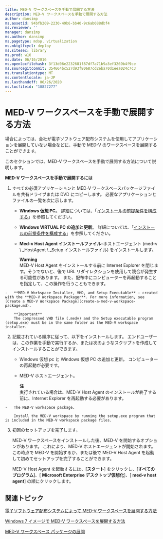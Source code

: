 ```yaml
---
title: MED-V ワークスペースを手動で展開する方法
description: MED-V ワークスペースを手動で展開する方法
author: dansimp
ms.assetid: 94bfb209-2230-49b6-bb40-9c6ab088dbf4
ms.reviewer: ''
manager: dansimp
ms.author: dansimp
ms.pagetype: mdop, virtualization
ms.mktglfcycl: deploy
ms.sitesec: library
ms.prod: w10
ms.date: 06/16/2016
ms.openlocfilehash: 3f13d06e2232681f87df7a71b9a3ef3269b4f9ce
ms.sourcegitcommit: 354664bc527d93f80687cd2eba70d1eea024c7c3
ms.translationtype: MT
ms.contentlocale: ja-JP
ms.lasthandoff: 06/26/2020
ms.locfileid: "10827277"
---
```

# MED-V ワークスペースを手動で展開する方法


場合によっては、会社が電子ソフトウェア配布システムを使用してアプリケーションを展開していない場合などに、手動で MED-V のワークスペースを展開することができます。

このセクションでは、MED-V ワークスペースを手動で展開する方法について説明します。

**MED-V ワークスペースを手動で展開するには**

1.  すべての必須アプリケーションと MED-V ワークスペースパッケージファイルを共有ドライブまたは DVD にコピーします。 必要なアプリケーションとファイルの一覧を次に示します。

    -   **Windows 仮想 PC**。 詳細については、「[インストールの前提条件を構成する](configure-installation-prerequisites.md)」を参照してください。

    -   **Windows VIRTUAL PC の追加と更新**。 詳細については、「[インストールの前提条件を構成する](configure-installation-prerequisites.md)」を参照してください。

    -   **Med-v Host Agent インストールファイル**–ホストエージェント (med-v \ _HostAgent \ _Setup インストールファイル) をインストールします。

        **Warning**  
        MED-V Host Agent をインストールする前に Internet Explorer を閉じます。そうでないと、後で URL リダイレクションを使用して競合が発生する可能性があります。 また、配布中にコンピューターを再起動することを指定して、この操作を行うこともできます。



~~~
-   **MED-V Workspace Installer, VHD, and Setup Executable** – created with the **MED-V Workspace Packager**. For more information, see [Create a MED-V Workspace Package](create-a-med-v-workspace-package.md).

    **Important**  
    The compressed VHD file (.medv) and the Setup executable program (setup.exe) must be in the same folder as the MED-V workspace installer.
~~~



2. 記載されている順序に従って、以下をインストールします。 エンドユーザーは、この作業を手動で実行するか、または次のようなスクリプトを作成してインストールすることができます。

   -   Windows 仮想 pc と Windows 仮想 PC の追加と更新。 コンピューターの再起動が必要です。

   -   MED-V ホストエージェント。

       **注**  
       実行されている場合は、MED-V Host Agent のインストールが終了する前に、Internet Explorer を再起動する必要があります。



~~~
-   The MED-V workspace package.

    Install the MED-V workspace by running the setup.exe program that is included in the MED-V workspace package files.
~~~

3. 初回のセットアップを完了します。

   MED-V ワークスペースをインストールした後、MED-V を開始するオプションがあります。 これにより、MED-V ホストエージェントが開始されます。 この時点で MED-V を開始するか、または後で MED-V Host Agent を起動して初めてセットアップを完了することができます。

   MED-V Host Agent を起動するには、[**スタート**] をクリックし、[**すべてのプログラム**]、[ **Microsoft Enterprise デスクトップ仮想化**]、[ **med-v host agent**] の順にクリックします。

## 関連トピック


[電子ソフトウェア配布システムによって MED-V ワークスペースを展開する方法](how-to-deploy-a-med-v-workspace-through-an-electronic-software-distribution-system.md)

[Windows 7 イメージで MED-V ワークスペースを展開する方法](how-to-deploy-a-med-v-workspace-in-a-windows-7-image.md)

[MED-V ワークスペース パッケージの展開](deploying-the-med-v-workspace-package.md)









